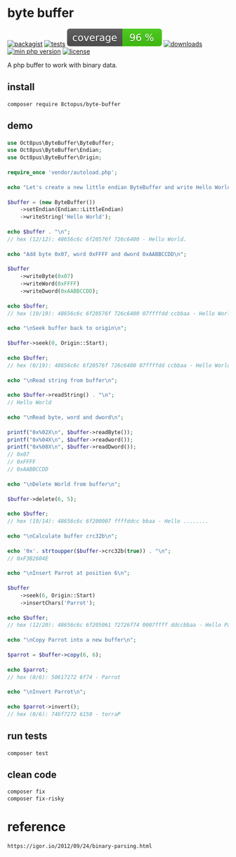 # byte buffer

[![packagist](http://poser.pugx.org/8ctopus/byte-buffer/v)](https://packagist.org/packages/8ctopus/byte-buffer)
[![tests](https://github.com/8ctopus/byte-buffer/actions/workflows/tests.yml/badge.svg)](https://github.com/8ctopus/byte-buffer/actions/workflows/tests.yml)
![code coverage badge](./coverage.svg)
[![downloads](http://poser.pugx.org/8ctopus/byte-buffer/downloads)](https://packagist.org/packages/8ctopus/byte-buffer)
[![min php version](http://poser.pugx.org/8ctopus/byte-buffer/require/php)](https://packagist.org/packages/8ctopus/byte-buffer)
[![license](http://poser.pugx.org/8ctopus/byte-buffer/license)](https://packagist.org/packages/8ctopus/byte-buffer)

A php buffer to work with binary data.

## install

    composer require 8ctopus/byte-buffer

## demo

```php
use Oct8pus\ByteBuffer\ByteBuffer;
use Oct8pus\ByteBuffer\Endian;
use Oct8pus\ByteBuffer\Origin;

require_once 'vendor/autoload.php';

echo "Let's create a new little endian ByteBuffer and write Hello World\n";

$buffer = (new ByteBuffer())
    ->setEndian(Endian::LittleEndian)
    ->writeString('Hello World');

echo $buffer . "\n";
// hex (12/12): 48656c6c 6f20576f 726c6400 - Hello World.

echo "Add byte 0x07, word 0xFFFF and dword 0xAABBCCDD\n";

$buffer
    ->writeByte(0x07)
    ->writeWord(0xFFFF)
    ->writeDword(0xAABBCCDD);

echo $buffer;
// hex (19/19): 48656c6c 6f20576f 726c6400 07ffffdd ccbbaa - Hello World........

echo "\nSeek buffer back to origin\n";

$buffer->seek(0, Origin::Start);

echo $buffer;
// hex (0/19): 48656c6c 6f20576f 726c6400 07ffffdd ccbbaa - Hello World........

echo "\nRead string from buffer\n";

echo $buffer->readString() . "\n";
// Hello World

echo "\nRead byte, word and dword\n";

printf("0x%02X\n", $buffer->readByte());
printf("0x%04X\n", $buffer->readword());
printf("0x%08X\n", $buffer->readDword());
// 0x07
// 0xFFFF
// 0xAABBCCDD

echo "\nDelete World from buffer\n";

$buffer->delete(6, 5);

echo $buffer;
// hex (19/14): 48656c6c 6f200007 ffffddcc bbaa - Hello ........

echo "\nCalculate buffer crc32b\n";

echo '0x'. strtoupper($buffer->crc32b(true)) . "\n";
// 0xF3B2604E

echo "\nInsert Parrot at position 6\n";

$buffer
    ->seek(6, Origin::Start)
    ->insertChars('Parrot');

echo $buffer;
// hex (12/20): 48656c6c 6f205061 72726f74 0007ffff ddccbbaa - Hello Parrot........

echo "\nCopy Parrot into a new buffer\n";

$parrot = $buffer->copy(6, 6);

echo $parrot;
// hex (0/6): 50617272 6f74 - Parrot

echo "\nInvert Parrot\n";

echo $parrot->invert();
// hex (0/6): 746f7272 6150 - torraP
```

## run tests

    composer test

## clean code

    composer fix
    composer fix-risky

# reference

    https://igor.io/2012/09/24/binary-parsing.html
